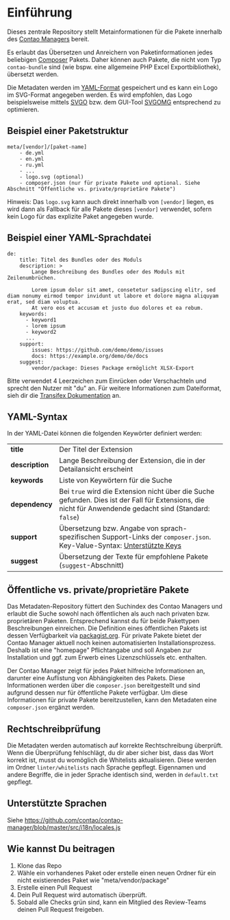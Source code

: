 # Einführung

Dieses zentrale Repository stellt Metainformationen für die Pakete innerhalb des [Contao Managers][3] bereit.

Es erlaubt das Übersetzen und Anreichern von Paketinformationen jedes beliebigen [Composer][1] Pakets. Daher können
auch Pakete, die nicht vom Typ `contao-bundle` sind (wie bspw. eine allgemeine PHP Excel Exportbibliothek), übersetzt
werden.

Die Metadaten werden im [YAML-Format][4] gespeichert und es kann ein Logo im SVG-Format angegeben werden. Es wird 
empfohlen, das Logo beispielsweise mittels [SVGO][6] bzw. dem GUI-Tool [SVGOMG][7] entsprechend zu optimieren.

## Beispiel einer Paketstruktur

```
meta/[vendor]/[paket-name]
    - de.yml
    - en.yml
    - ru.yml
    - ...
    - logo.svg (optional)
    - composer.json (nur für private Pakete und optional. Siehe Abschnitt "Öffentliche vs. private/proprietäre Pakete")
```

Hinweis: Das `logo.svg` kann auch direkt innerhalb von `[vendor]` liegen, es wird dann als Fallback für alle Pakete
dieses `[vendor]` verwendet, sofern kein Logo für das explizite Paket angegeben wurde.

## Beispiel einer YAML-Sprachdatei

```
de:
    title: Titel des Bundles oder des Moduls
    description: >
        Lange Beschreibung des Bundles oder des Moduls mit Zeilenumbrüchen.

        Lorem ipsum dolor sit amet, consetetur sadipscing elitr, sed diam nonumy eirmod tempor invidunt ut labore et dolore magna aliquyam erat, sed diam voluptua.
        At vero eos et accusam et justo duo dolores et ea rebum.
    keywords:
      - keyword1
      - lorem ipsum
      - keyword2
      ...
    support:
        issues: https://github.com/demo/demo/issues
        docs: https://example.org/demo/de/docs
    suggest:
        vendor/package: Dieses Package ermöglicht XLSX-Export
```

Bitte verwendet 4 Leerzeichen zum Einrücken oder Verschachteln und sprecht den Nutzer mit "du" an.
Für weitere Informationen zum Dateiformat, sieh dir die [Transifex Dokumentation][2] an.

## YAML-Syntax

In der YAML-Datei können die folgenden Keywörter definiert werden: 

| | | 
|-|-| 
| __title__       | Der Titel der Extension| 
| __description__ | Lange Beschreibung der Extension, die in der Detailansicht erscheint | 
| __keywords__    | Liste von Keywörtern für die Suche | 
| __dependency__  | Bei `true` wird die Extension nicht über die Suche gefunden. Dies ist der Fall für Extensions, die nicht für Anwendende gedacht sind (Standard: `false`) | 
| __support__     | Übersetzung bzw. Angabe von sprach-spezifischen Support-Links der `composer.json`. Key-Value-Syntax: [Unterstützte Keys][8] | 
| __suggest__     | Übersetzung der Texte für empfohlene Pakete (`suggest`-Abschnitt) | 

## Öffentliche vs. private/proprietäre Pakete

Das Metadaten-Repository füttert den Suchindex des Contao Managers und erlaubt die Suche sowohl nach öffentlichen als auch
nach privaten bzw. proprietären Paketen. Entsprechend kannst du für beide Pakettypen Beschreibungen einreichen. Die
Definition eines öffentlichen Pakets ist dessen Verfügbarkeit via [packagist.org][5]. Für private Pakete bietet der 
Contao Manager aktuell noch keinen automatisierten Installationsprozess. Deshalb ist eine "homepage" Pflichtangabe
und soll Angaben zur Installation und ggf. zum Erwerb eines Lizenzschlüssels etc. enthalten.

Der Contao Manager zeigt für jedes Paket hilfreiche Informationen an, darunter eine Auflistung von Abhängigkeiten des
Pakets. Diese Informationen werden über die `composer.json` bereitgestellt und sind aufgrund dessen nur für öffentliche
Pakete verfügbar. Um diese Informationen für private Pakete bereitzustellen, kann den Metadaten eine `composer.json` ergänzt
werden.

## Rechtschreibprüfung

Die Metadaten werden automatisch auf korrekte Rechtschreibung überprüft. Wenn die Überprüfung fehlschlägt, du dir aber sicher bist, 
dass das Wort korrekt ist, musst du womöglich die Whitelists aktualisieren. Diese werden im Ordner `linter/whitelists` nach Sprache 
gepflegt. Eigennamen und andere Begriffe, die in jeder Sprache identisch sind, werden in `default.txt` gepflegt.

## Unterstützte Sprachen

Siehe https://github.com/contao/contao-manager/blob/master/src/i18n/locales.js

## Wie kannst Du beitragen

1. Klone das Repo
2. Wähle ein vorhandenes Paket oder erstelle einen neuen Ordner für ein nicht existierendes Paket wie "meta/vendor/package"
3. Erstelle einen Pull Request
4. Dein Pull Request wird automatisch überprüft.
5. Sobald alle Checks grün sind, kann ein Mitglied des Review-Teams deinen Pull Request freigeben.


[1]: https://getcomposer.org
[2]: https://docs.transifex.com/formats/yaml
[3]: https://github.com/contao/contao-manager
[4]: http://yaml.org
[5]: https://packagist.org
[6]: https://github.com/svg/svgo
[7]: https://jakearchibald.github.io/svgomg/
[8]: https://getcomposer.org/doc/04-schema.md#support
